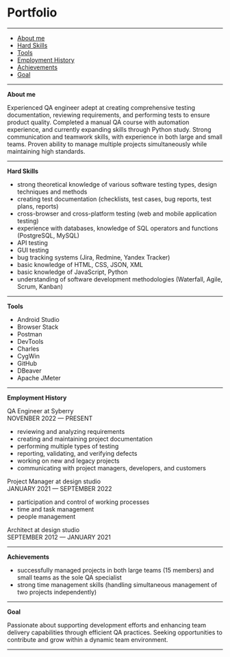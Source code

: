 # Portfolio
---
- [About me](#about-me)
- [Hard Skills](#hard-skills)
- [Tools](#tools)
- [Employment History](#employment-history)
- [Achievements](#achievements)
- [Goal](#goal)
_______________________________________________________
**About me** 

Experienced QA engineer adept at creating comprehensive testing documentation, reviewing requirements, and performing tests to ensure product quality. 
Completed a manual QA course with automation experience, and currently expanding skills through Python study. Strong communication and teamwork skills, with experience in both large and small teams. Proven ability to manage multiple projects simultaneously while maintaining high standards.
_______________________________________________________
**Hard Skills**

- strong theoretical knowledge of various software testing types, design techniques and methods
- creating test documentation (checklists, test cases, bug reports, test plans, reports)
- cross-browser and cross-platform testing (web and mobile application testing)
- experience with databases, knowledge of SQL operators and functions (PostgreSQL, MySQL)
- API testing
- GUI testing
- bug tracking systems (Jira, Redmine, Yandex Tracker)
- basic knowledge of HTML, CSS, JSON, XML
- basic knowledge of JavaScript, Python 
- understanding of software development methodologies (Waterfall, Agile, Scrum, Kanban)
_______________________________________________________
**Tools**

- Android Studio 
- Browser Stack
- Postman 
- DevTools 
- Charles 
- CygWin
- GitHub
- DBeaver
- Apache JMeter
_______________________________________________________
**Employment History**

QA Engineer at Syberry  
NOVENBER 2022 — PRESENT
- reviewing and analyzing requirements
- creating and maintaining project documentation
- performing multiple types of testing 
- reporting, validating, and verifying defects
- working on new and legacy projects
- communicating with project managers, developers, and customers


Project Manager at design studio  
JANUARY 2021 — SEPTEMBER 2022
- participation and control of working processes
- time and task management
- people management


Architect at design studio  
SEPTEMBER 2012 — JANUARY 2021
_______________________________________________________
**Achievements**

- successfully managed projects in both large teams (15 members) and small teams as the sole QA specialist
- strong time management skills (handling simultaneous management of two projects independently)
_______________________________________________________
**Goal**

Passionate about supporting development efforts and enhancing team delivery capabilities through efficient QA practices. 
Seeking opportunities to contribute and grow within a dynamic team environment.
_______________________________________________________

